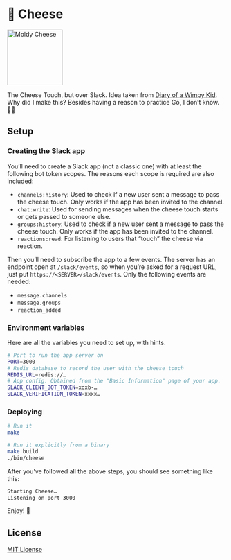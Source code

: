 # 🧀 Cheese

<img alt="Moldy Cheese" width="128" src="https://files.ifvictr.com/2020/07/cheese.jpg" />

The Cheese Touch, but over Slack. Idea taken from [Diary of a Wimpy Kid](https://diary-of-a-wimpy-kid.fandom.com/wiki/Cheese_Touch). Why did I make this? Besides having a reason to practice Go, I don’t know. 🤷‍♂

## Setup

### Creating the Slack app

You’ll need to create a Slack app (not a classic one) with at least the following bot token scopes. The reasons each scope is required are also included:

- `channels:history`: Used to check if a new user sent a message to pass the cheese touch. Only works if the app has been invited to the channel.
- `chat:write`: Used for sending messages when the cheese touch starts or gets passed to someone else.
- `groups:history`: Used to check if a new user sent a message to pass the cheese touch. Only works if the app has been invited to the channel.
- `reactions:read`: For listening to users that “touch” the cheese via reaction.

Then you’ll need to subscribe the app to a few events. The server has an endpoint open at `/slack/events`, so when you’re asked for a request URL, just put `https://<SERVER>/slack/events`. Only the following events are needed:

- `message.channels`
- `message.groups`
- `reaction_added`

### Environment variables

Here are all the variables you need to set up, with hints.

```bash
# Port to run the app server on
PORT=3000
# Redis database to record the user with the cheese touch
REDIS_URL=redis://…
# App config. Obtained from the "Basic Information" page of your app.
SLACK_CLIENT_BOT_TOKEN=xoxb-…
SLACK_VERIFICATION_TOKEN=xxxx…
```

### Deploying

```bash
# Run it
make

# Run it explicitly from a binary
make build
./bin/cheese
```

After you’ve followed all the above steps, you should see something like this:

```bash
Starting Cheese…
Listening on port 3000
```

Enjoy! 🧀

## License

[MIT License](LICENSE.txt)
